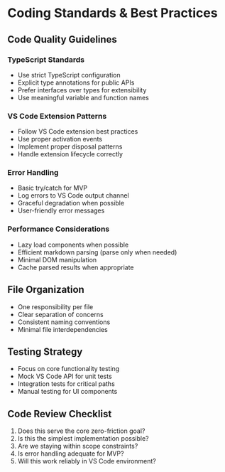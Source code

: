 # Coding Standards & Best Practices

## Code Quality Guidelines

### TypeScript Standards
- Use strict TypeScript configuration
- Explicit type annotations for public APIs
- Prefer interfaces over types for extensibility
- Use meaningful variable and function names

### VS Code Extension Patterns
- Follow VS Code extension best practices
- Use proper activation events
- Implement proper disposal patterns
- Handle extension lifecycle correctly

### Error Handling
- Basic try/catch for MVP
- Log errors to VS Code output channel
- Graceful degradation when possible
- User-friendly error messages

### Performance Considerations
- Lazy load components when possible
- Efficient markdown parsing (parse only when needed)
- Minimal DOM manipulation
- Cache parsed results when appropriate

## File Organization
- One responsibility per file
- Clear separation of concerns
- Consistent naming conventions
- Minimal file interdependencies

## Testing Strategy
- Focus on core functionality testing
- Mock VS Code API for unit tests
- Integration tests for critical paths
- Manual testing for UI components

## Code Review Checklist
1. Does this serve the core zero-friction goal?
2. Is this the simplest implementation possible?
3. Are we staying within scope constraints?
4. Is error handling adequate for MVP?
5. Will this work reliably in VS Code environment?